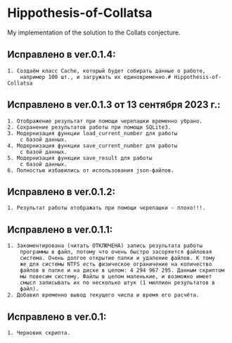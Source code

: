 # Hippothesis-of-Collatsa
My implementation of the solution to the Collats conjecture.

Исправлено в ver.0.1.4:
----------------------
    1. Создаём класс Cache, который будет собирать данные о работе,
        например 100 шт., и загружать их единовременно.# Hippothesis-of-Collatsa

Исправлено в ver.0.1.3 от 13 сентября 2023 г.:
----------------------
    1. Отображение результат при помощи черепашки временно убрано.
    2. Сохранение результатов работы при помощи SQLite3.
    3. Модернизация функции load_current_number для работы
        с базой данных.
    4. Модернизация функции save_current_number для работы
        с базой данных.
    5. Модернизация функции save_result для работы
        с базой данных.
    6. Полностью избавились от использования json-файлов.

Исправлено в ver.0.1.2:
----------------------
    1. Результат работы отображать при помощи черепашки - плохо!!!.

Исправлено в ver.0.1.1:
-----------------------
    1. Закоментирована (читать ОТКЛЮЧЕНА) запись результата работы
        программы в файл, потому что очень быстро засоряется файловая
        система. Очень долгое открытие папки и удаление файлов. К тому
        же для системы NTFS есть физическое ограничение на количество
        файлов в папке и на диске в целом: 4 294 967 295. Данным скриптом
        мы повесим систему. Файлы в целом маленькие, и возможно имеет
        смысл записывать их по несколько штук (1 миллион результатов в
        файл).
    2. Добавил временно вывод текущего числа и время его расчёта.

Исправлено в ver.0.1:
---------------------
    1. Черновик скрипта.